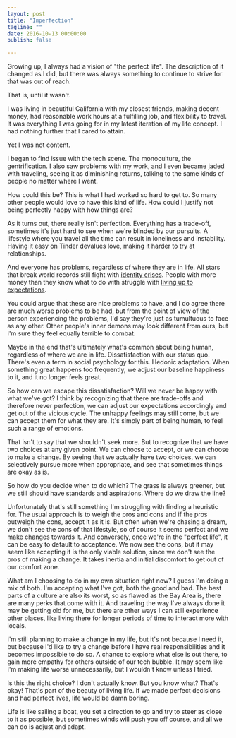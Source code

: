 ```yaml
---
layout: post
title: "Imperfection"
tagline: ""
date: 2016-10-13 00:00:00
publish: false

---
```


Growing up, I always had a vision of "the perfect life". The description of it 
changed as I did, but there was always something to continue to strive for that 
was out of reach.

That is, until it wasn't.

I was living in beautiful California with my closest friends, making decent 
money, had reasonable work hours at a fulfilling job, and flexibility to travel. 
It was everything I was going for in my latest iteration of my life concept. I 
had nothing further that I cared to attain.

Yet I was not content.

I began to find issue with the tech scene. The monoculture, the gentrification. 
I also saw problems with my work, and I even became jaded with traveling, seeing 
it as diminishing returns, talking to the same kinds of people no matter where I 
went.

How could this be? This is what I had worked so hard to get to. So many other 
people would love to have this kind of life. How could I justify not being 
perfectly happy with how things are?

As it turns out, there really isn't perfection. Everything has a trade-off, 
sometimes it's just hard to see when we're blinded by our pursuits. A lifestyle 
where you travel all the time can result in loneliness and instability. Having 
it easy on Tinder devalues love, making it harder to try at relationships.

And everyone has problems, regardless of where they are in life. All stars that 
break world records still fight with [identity 
crises](http://www.espn.com/espn/feature/story/_/id/16425548/michael-phelps-prepares-life-2016-rio-olympics). 
People with more money than they know what to do with struggle with [living up 
to 
expectations](http://www.bloomberg.com/news/features/2015-10-01/children-of-the-yuan-percent-everyone-hates-china-s-rich-kids).

You could argue that these are nice problems to have, and I do agree there are 
much worse problems to be had, but from the point of view of the person 
experiencing the problems, I'd say they're just as tumultuous to face as any 
other. Other people's inner demons may look different from ours, but I'm sure 
they feel equally terrible to combat.

Maybe in the end that's ultimately what's common about being human, regardless 
of where we are in life. Dissatisfaction with our status quo. There's even a 
term in social psychology for this. Hedonic adaptation. When something great 
happens too frequently, we adjust our baseline happiness to it, and it no longer 
feels great.

So how can we escape this dissatisfaction? Will we never be happy with what 
we've got? I think by recognizing that there are trade-offs and therefore never 
perfection, we can adjust our expectations accordingly and get out of the 
vicious cycle. The unhappy feelings may still come, but we can accept them for 
what they are. It's simply part of being human, to feel such a range of 
emotions.

That isn't to say that we shouldn't seek more. But to recognize that we have two 
choices at any given point. We can choose to accept, or we can choose to make a 
change. By seeing that we actually have two choices, we can selectively pursue 
more when appropriate, and see that sometimes things are okay as is.

So how do you decide when to do which? The grass is always greener, but we still 
should have standards and aspirations. Where do we draw the line?

Unfortunately that's still something I'm struggling with finding a heuristic 
for. The usual approach is to weigh the pros and cons and if the pros outweigh 
  the cons, accept it as it is. But often when we're chasing a dream, we don't 
  see the cons of that lifestyle, so of course it seems perfect and we make 
  changes towards it. And conversely, once we're in the "perfect life", it can 
  be easy to default to acceptance. We now see the cons, but it may seem like 
  accepting it is the only viable solution, since we don't see the pros of 
  making a change. It takes inertia and initial discomfort to get out of our 
  comfort zone.

What am I choosing to do in my own situation right now? I guess I'm doing a mix 
of both. I'm accepting what I've got, both the good and bad. The best parts of a 
culture are also its worst, so as flawed as the Bay Area is, there are many 
perks that come with it. And traveling the way I've always done it may be 
getting old for me, but there are other ways I can still experience other 
places, like living there for longer periods of time to interact more with 
locals.

I'm still planning to make a change in my life, but it's not because I need it, 
but because I'd like to try a change before I have real responsibilities and it 
becomes impossible to do so. A chance to explore what else is out there, to gain 
more empathy for others outside of our tech bubble. It may seem like I'm making 
life worse unnecessarily, but I wouldn't know unless I tried.

Is this the right choice? I don't actually know. But you know what? That's okay! 
That's part of the beauty of living life. If we made perfect decisions and had 
perfect lives, life would be damn boring.

Life is like sailing a boat, you set a direction to go and try to steer as close 
to it as possible, but sometimes winds will push you off course, and all we can 
do is adjust and adapt.
